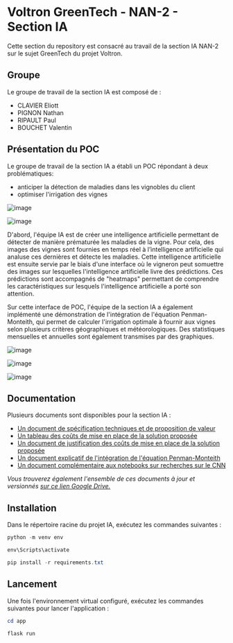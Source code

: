 # Voltron GreenTech - NAN-2 - Section IA
Cette section du repository est consacré au travail de la section IA NAN-2 sur le sujet GreenTech du projet Voltron.

## Groupe
Le groupe de travail de la section IA est composé de :
- CLAVIER Eliott
- PIGNON Nathan
- RIPAULT Paul
- BOUCHET Valentin

## Présentation du POC
Le groupe de travail de la section IA a établi un POC répondant à deux problématiques:
- anticiper la détection de maladies dans les vignobles du client
- optimiser l'irrigation des vignes

![image](https://github.com/Nathan-Pignon/T-MAJ-800/assets/58919064/c66df97b-811b-4515-89e4-4123d475a3fa)

![image](https://github.com/Nathan-Pignon/T-MAJ-800/assets/58919064/9d5b03b9-d0dd-467a-b5d1-231568b379bc)

D'abord, l'équipe IA est de créer une intelligence artificielle permettant de détecter de manière prématurée les maladies de la vigne. Pour cela, des images des vignes sont fournies en temps réel à l’intelligence artificielle qui analuse ces dernières et détecte les maladies. Cette intelligence artificielle est ensuite servie par le biais d'une interface où le vigneron peut somuettre des images sur lesquelles l'intelligence artificielle livre des prédictions. Ces prédictions sont accompagnés de "heatmaps" permettant de comprendre les caractéristiques sur lesquels l'intelligence artificielle a porté son attention.

Sur cette interface de POC, l'équipe de la section IA a également implémenté une démonstration de l'intégration de l'équation Penman-Monteith, qui permet de calculer l'irrigation optimale à fournir aux vignes selon plusieurs critères géographiques et météorologiques. Des statistiques mensuelles et annuelles sont également transmises par des graphiques.

![image](https://github.com/Nathan-Pignon/T-MAJ-800/assets/58919064/ecabca61-8644-4748-937e-d0b383183204)

![image](https://github.com/Nathan-Pignon/T-MAJ-800/assets/58919064/f7492e16-4948-4fdb-8949-2b64515c5d96)

![image](https://github.com/Nathan-Pignon/T-MAJ-800/assets/58919064/6853611f-644a-4809-9265-8ee9535673fb)

## Documentation
Plusieurs documents sont disponibles pour la section IA :
- [Un document de spécification techniques et de proposition de valeur](documents/VOLTRON%20-%20Spécifications%20IA%20v.2.pdf)
- [Un tableau des coûts de mise en place de la solution proposée](documents/VOLTRON%20-%20Tableau%20des%20coûts.xlsx)
- [Un document de justification des coûts de mise en place de la solution proposée](documents/VOLTRON%20-%20Justification%20des%20coûts%20et%20explication%20de%20la%20procédure.pdf)
- [Un document explicatif de l'intégration de l'équation Penman-Monteith](documents/VOLTRON%20-%20Intégration%20Penman-Monteith%20et%20calcul%20d'irrigation.pdf)
- [Un document complémentaire aux notebooks sur recherches sur le CNN](documents/VOLTRON%20-%20CNN%20-%20Détection%20maladies.pdf)

 _Vous trouverez également l'ensemble de ces documents à jour et versionnés [sur ce lien Google Drive.](https://drive.google.com/drive/folders/1LN4IbbcflLLJx0nflg_llQ_aKdlhDj_y?usp=sharing)_

## Installation
Dans le répertoire racine du projet IA, exécutez les commandes suivantes :
```powershell
python -m venv env
```

```powershell
env\Scripts\activate
```

```powershell
pip install -r requirements.txt
```

## Lancement
Une fois l'environnement virtual configuré, exécutez les commandes suivantes pour lancer l'application :
```powershell
cd app
```

```powershell
flask run
```
